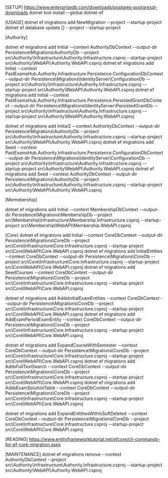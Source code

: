 [SETUP]
https://www.enterprisedb.com/downloads/postgres-postgresql-downloads
dotnet tool install --global dotnet-ef

[USAGE]
dotnet ef migrations add NewMigration --project <PROJECT> --startup-project <PROJECT> 
dotnet ef database update [<MIGRATION>] --project <PROJECT> --startup-project <PROJECT> 

[Authority]

dotnet ef migrations add Initial --context AuthorityDbContext --output-dir Persistence\Migrations\AuthorityDb --project src\Authority\Infrastructure\Authority.Infrastructure.csproj --startup-project src\Authority\WebAPI\Authority.WebAPI.csproj
dotnet ef migrations add Initial --context PastExamsHub.Authority.Infrastructure.Persistence.ConfigurationDbContext --output-dir Persistence\Migrations\IdentityServer\ConfigurationDb --project src\Authority\Infrastructure\Authority.Infrastructure.csproj --startup-project src\Authority\WebAPI\Authority.WebAPI.csproj
dotnet ef migrations add Initial --context PastExamsHub.Authority.Infrastructure.Persistence.PersistedGrantDbContext --output-dir Persistence\Migrations\IdentityServer\PersistedGrantDb --project src\Authority\Infrastructure\Authority.Infrastructure.csproj --startup-project src\Authority\WebAPI\Authority.WebAPI.csproj

dotnet ef migrations add Initial2 --context AuthorityDbContext --output-dir Persistence\Migrations\AuthorityDb --project src\Authority\Infrastructure\Authority.Infrastructure.csproj --startup-project src\Authority\WebAPI\Authority.WebAPI.csproj
dotnet ef migrations add Seed --context PastExamsHub.Authority.Infrastructure.Persistence.ConfigurationDbContext  --output-dir Persistence\Migrations\IdentityServer\ConfigurationDb --project src\Authority\Infrastructure\Authority.Infrastructure.csproj --startup-project src\Authority\WebAPI\Authority.WebAPI.csproj
dotnet ef migrations add Seed --context AuthorityDbContext --output-dir Persistence\Migrations\AuthorityDb --project src\Authority\Infrastructure\Authority.Infrastructure.csproj --startup-project src\Authority\WebAPI\Authority.WebAPI.csproj

[Memebership]

dotnet ef migrations add Initial --context MembershipDbContext --output-dir Persistence\Migrations\MembershipDb --project src\Membership\Infrastructure\Membership.Infrastructure.csproj --startup-project src\Membership\WebAPI\Membership.WebAPI.csproj

[Core]
dotnet ef migrations add Initial --context CoreDbContext --output-dir Persistence\Migrations\CoreDb --project src\Core\Infrastructure\Core.Infrastructure.csproj --startup-project src\Core\WebAPI\Core.WebAPI.csproj
dotnet ef migrations add InitialEntities --context CoreDbContext --output-dir Persistence\Migrations\CoreDb --project src\Core\Infrastructure\Core.Infrastructure.csproj --startup-project src\Core\WebAPI\Core.WebAPI.csproj
dotnet ef migrations add SeedCourses --context CoreDbContext --output-dir Persistence\Migrations\CoreDb --project src\Core\Infrastructure\Core.Infrastructure.csproj --startup-project src\Core\WebAPI\Core.WebAPI.csproj

dotnet ef migrations add AddsInitialExamEntities --context CoreDbContext --output-dir Persistence\Migrations\CoreDb --project src\Core\Infrastructure\Core.Infrastructure.csproj --startup-project src\Core\WebAPI\Core.WebAPI.csproj
dotnet ef migrations add AddExamPeriodExamEntity --context CoreDbContext --output-dir Persistence\Migrations\CoreDb --project src\Core\Infrastructure\Core.Infrastructure.csproj --startup-project src\Core\WebAPI\Core.WebAPI.csproj

dotnet ef migrations add ExpandCourseWithSemester --context CoreDbContext --output-dir Persistence\Migrations\CoreDb --project src\Core\Infrastructure\Core.Infrastructure.csproj --startup-project src\Core\WebAPI\Core.WebAPI.csproj
dotnet ef migrations add AddsFullTextSearch --context CoreDbContext --output-dir Persistence\Migrations\CoreDb --project src\Core\Infrastructure\Core.Infrastructure.csproj --startup-project src\Core\WebAPI\Core.WebAPI.csproj
dotnet ef migrations add AddsExamSolutionTable --context CoreDbContext --output-dir Persistence\Migrations\CoreDb --project src\Core\Infrastructure\Core.Infrastructure.csproj --startup-project src\Core\WebAPI\Core.WebAPI.csproj

dotnet ef migrations add ExpandEnttitiesWithIsSoftDeleted --context CoreDbContext --output-dir Persistence\Migrations\CoreDb --project src\Core\Infrastructure\Core.Infrastructure.csproj --startup-project src\Core\WebAPI\Core.WebAPI.csproj

[READING]
https://www.entityframeworktutorial.net/efcore/cli-commands-for-ef-core-migration.aspx

[MAINTENANCE]
dotnet ef migrations remove --context AuthorityDbContext      --project src\Authority\Infrastructure\Authority.Infrastructure.csproj --startup-project src\Authority\WebAPI\Authority.WebAPI.csproj

